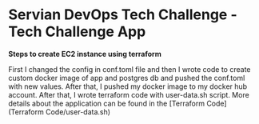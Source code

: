 # Servian DevOps Tech Challenge - Tech Challenge App

**Steps to create EC2 instance using terraform**


First I changed the config in conf.toml file and then I wrote code to create custom docker image of app and postgres db and pushed the conf.toml with new values.
After that, I pushed my docker image to my docker hub account.
After that, I wrote terraform code with user-data.sh script.
More details about the application can be found in the [Terraform Code] (Terraform Code/user-data.sh)
